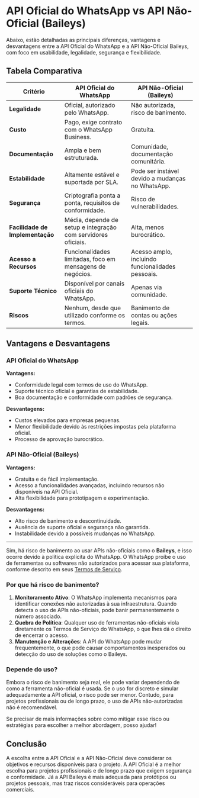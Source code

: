  # API Oficial do WhatsApp vs API Não-Oficial (Baileys)

Abaixo, estão detalhadas as principais diferenças, vantagens e desvantagens entre a API Oficial do WhatsApp e a API Não-Oficial Baileys, com foco em usabilidade, legalidade, segurança e flexibilidade.

## Tabela Comparativa

| Critério                      | API Oficial do WhatsApp                     | API Não-Oficial (Baileys)          |
|-------------------------------|---------------------------------------------|------------------------------------|
| **Legalidade**                | Oficial, autorizado pelo WhatsApp.         | Não autorizada, risco de banimento. |
| **Custo**                     | Pago, exige contrato com o WhatsApp Business. | Gratuita.                         |
| **Documentação**              | Ampla e bem estruturada.                   | Comunidade, documentação comunitária. |
| **Estabilidade**              | Altamente estável e suportada por SLA.     | Pode ser instável devido a mudanças no WhatsApp. |
| **Segurança**                 | Criptografia ponta a ponta, requisitos de conformidade. | Risco de vulnerabilidades.        |
| **Facilidade de Implementação** | Média, depende de setup e integração com servidores oficiais. | Alta, menos burocrático.          |
| **Acesso a Recursos**         | Funcionalidades limitadas, foco em mensagens de negócios. | Acesso amplo, incluindo funcionalidades pessoais. |
| **Suporte Técnico**           | Disponível por canais oficiais do WhatsApp. | Apenas via comunidade.            |
| **Riscos**                    | Nenhum, desde que utilizado conforme os termos. | Banimento de contas ou ações legais. |

## Vantagens e Desvantagens

### API Oficial do WhatsApp
**Vantagens:**
- Conformidade legal com termos de uso do WhatsApp.
- Suporte técnico oficial e garantias de estabilidade.
- Boa documentação e conformidade com padrões de segurança.

**Desvantagens:**
- Custos elevados para empresas pequenas.
- Menor flexibilidade devido às restrições impostas pela plataforma oficial.
- Processo de aprovação burocrático.

### API Não-Oficial (Baileys)
**Vantagens:**
- Gratuita e de fácil implementação.
- Acesso a funcionalidades avançadas, incluindo recursos não disponíveis na API Oficial.
- Alta flexibilidade para prototipagem e experimentação.

**Desvantagens:**
- Alto risco de banimento e descontinuidade.
- Ausência de suporte oficial e segurança não garantida.
- Instabilidade devido a possíveis mudanças no WhatsApp.

---

Sim, há risco de banimento ao usar APIs não-oficiais como o **Baileys**, e isso ocorre devido à política explícita do WhatsApp. O WhatsApp proíbe o uso de ferramentas ou softwares não autorizados para acessar sua plataforma, conforme descrito em seus [Termos de Serviço](https://www.whatsapp.com/legal/terms-of-service/).

### Por que há risco de banimento?
1. **Monitoramento Ativo**: O WhatsApp implementa mecanismos para identificar conexões não autorizadas à sua infraestrutura. Quando detecta o uso de APIs não-oficiais, pode banir permanentemente o número associado.
2. **Quebra de Política**: Qualquer uso de ferramentas não-oficiais viola diretamente os Termos de Serviço do WhatsApp, o que lhes dá o direito de encerrar o acesso.
3. **Manutenção e Alterações**: A API do WhatsApp pode mudar frequentemente, o que pode causar comportamentos inesperados ou detecção do uso de soluções como o Baileys.

### Depende do uso?
Embora o risco de banimento seja real, ele pode variar dependendo de como a ferramenta não-oficial é usada. Se o uso for discreto e simular adequadamente a API oficial, o risco pode ser menor. Contudo, para projetos profissionais ou de longo prazo, o uso de APIs não-autorizadas não é recomendável.

Se precisar de mais informações sobre como mitigar esse risco ou estratégias para escolher a melhor abordagem, posso ajudar!



## Conclusão

A escolha entre a API Oficial e a API Não-Oficial deve considerar os objetivos e recursos disponíveis para o projeto. A API Oficial é a melhor escolha para projetos profissionais e de longo prazo que exigem segurança e conformidade. Já a API Baileys é mais adequada para protótipos ou projetos pessoais, mas traz riscos consideráveis para operações comerciais.
